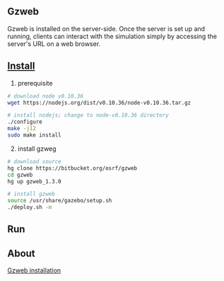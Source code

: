 ## Gzweb
Gzweb is installed on the server-side. Once the server is set up and running, clients can interact with the simulation simply by accessing the server's URL on a web browser.

## [Install](http://gazebosim.org/tutorials?tut=gzweb_install&cat=gzweb)

1. prerequisite

```bash 
# download node v0.10.36
wget https://nodejs.org/dist/v0.10.36/node-v0.10.36.tar.gz

# install nodejs; change to node-v0.10.36 directory
./configure
make -j12
sudo make install
```

2. install gzweg

```bash
# download source 
hg clone https://bitbucket.org/osrf/gzweb
cd gzweb
hg up gzweb_1.3.0

# install gzweb
source /usr/share/gazebo/setup.sh
./deploy.sh -m 
```

## Run


## About
[Gzweb installation](http://gazebosim.org/tutorials?tut=gzweb_install&cat=gzweb)
